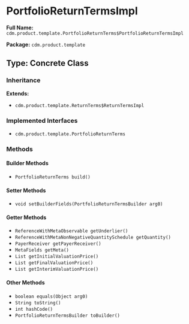 # PortfolioReturnTermsImpl

**Full Name:** `cdm.product.template.PortfolioReturnTerms$PortfolioReturnTermsImpl`

**Package:** `cdm.product.template`

## Type: Concrete Class

### Inheritance

**Extends:**
- `cdm.product.template.ReturnTerms$ReturnTermsImpl`

### Implemented Interfaces

- `cdm.product.template.PortfolioReturnTerms`

### Methods

#### Builder Methods

- `PortfolioReturnTerms build()`

#### Setter Methods

- `void setBuilderFields(PortfolioReturnTermsBuilder arg0)`

#### Getter Methods

- `ReferenceWithMetaObservable getUnderlier()`
- `ReferenceWithMetaNonNegativeQuantitySchedule getQuantity()`
- `PayerReceiver getPayerReceiver()`
- `MetaFields getMeta()`
- `List getInitialValuationPrice()`
- `List getFinalValuationPrice()`
- `List getInterimValuationPrice()`

#### Other Methods

- `boolean equals(Object arg0)`
- `String toString()`
- `int hashCode()`
- `PortfolioReturnTermsBuilder toBuilder()`

